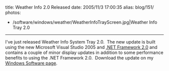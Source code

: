 title: Weather Info 2.0 Released
date: 2005/11/3 17:00:35
alias: blog/151/
photos:
- /software/windows/weather/WeatherInfoTrayScreen.jpg|Weather Info Tray 2.0
---
I've just released Weather Info System Tray 2.0.  The new update is built using the new Microsoft Visual Studio 2005 and [.NET Framework 2.0](http://www.microsoft.com/downloads/details.aspx?FamilyID=0856eacb-4362-4b0d-8edd-aab15c5e04f5&DisplayLang=en) and contains a couple of minor display updates in addition to some performance benefits to using the .NET Framework 2.0.  Download the update on my [Windows Software page](WindowsSoftware.aspx).